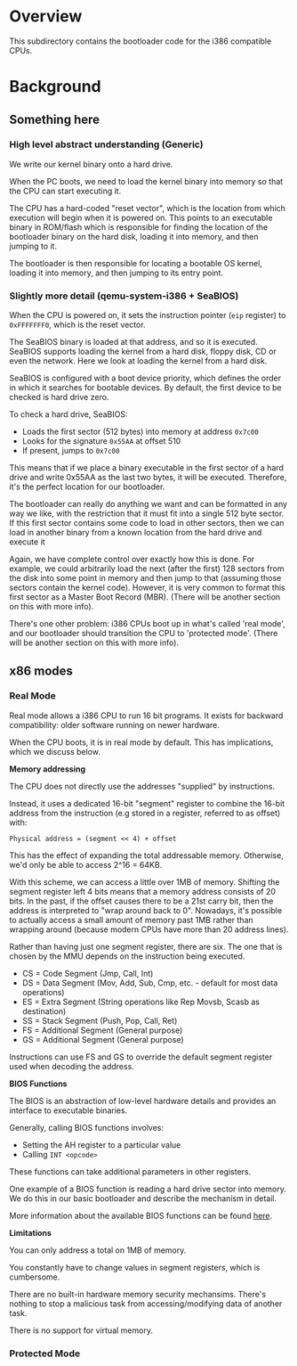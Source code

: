 # Overview

This subdirectory contains the bootloader code for the i386 compatible CPUs.

# Background

## Something here

### High level abstract understanding (Generic)

We write our kernel binary onto a hard drive.

When the PC boots, we need to load the kernel binary into memory so that the CPU
can start executing it.

The CPU has a hard-coded "reset vector", which is the location from which
execution will begin when it is powered on. This points to an executable binary
in ROM/flash which is responsible for finding the location of the bootloader
binary on the hard disk, loading it into memory, and then jumping to it.

The bootloader is then responsible for locating a bootable OS kernel, loading it
into memory, and then jumping to its entry point.

### Slightly more detail (qemu-system-i386 + SeaBIOS)

When the CPU is powered on, it sets the instruction pointer (`eip` register) to
`0xFFFFFFF0`, which is the reset vector.

The SeaBIOS binary is loaded at that address, and so it is executed. SeaBIOS
supports loading the kernel from a hard disk, floppy disk, CD or even the
network. Here we look at loading the kernel from a hard disk.

SeaBIOS is configured with a boot device priority, which defines the order in
which it searches for bootable devices. By default, the first device to be
checked is hard drive zero.

To check a hard drive, SeaBIOS: 

- Loads the first sector (512 bytes) into memory at address `0x7c00`
- Looks for the signature `0x55AA` at offset 510
- If present, jumps to `0x7c00`

This means that if we place a binary executable in the first sector of a hard
drive and write 0x55AA as the last two bytes, it will be executed. Therefore,
it's the perfect location for our bootloader.

The bootloader can really do anything we want and can be formatted in any way we
like, with the restriction that it must fit into a single 512 byte sector. If
this first sector contains some code to load in other sectors, then we can load
in another binary from a known location from the hard drive and execute it

Again, we have complete control over exactly how this is done. For example, we
could arbitrarily load the next (after the first) 128 sectors from the disk into
some point in memory and then jump to that (assuming those sectors contain the
kernel code). However, it is very common to format this first sector as a Master
Boot Record (MBR). (There will be another section on this with more info).

There's one other problem: i386 CPUs boot up in what's called 'real mode', and
our bootloader should transition the CPU to 'protected mode'. (There will be
another section on this with more info).

## x86 modes


### Real Mode

Real mode allows a i386 CPU to run 16 bit programs. It exists for backward
compatibility: older software running on newer hardware.

When the CPU boots, it is in real mode by default. This has implications, which
we discuss below.

**Memory addressing**

The CPU does not directly use the addresses "supplied" by instructions.

Instead, it uses a dedicated 16-bit "segment" register to combine the 16-bit address
from the instruction (e.g stored in a register, referred to as offset) with:

```
Physical address = (segment << 4) + offset
```

This has the effect of expanding the total addressable memory. Otherwise, we'd
only be able to access 2^16 = 64KB.

With this scheme, we can access a little over 1MB of memory. Shifting the
segment register left 4 bits means that a memory address consists of 20 bits. In
the past, if the offset causes there to be a 21st carry bit, then the address is
interpreted to "wrap around back to 0". Nowadays, it's possible to actually
access a small amount of memory past 1MB rather than wrapping around (because
modern CPUs have more than 20 address lines).

Rather than having just one segment register, there are six. The one that is
chosen by the MMU depends on the instruction being executed.

- CS = Code Segment (Jmp, Call, Int)
- DS = Data Segment (Mov, Add, Sub, Cmp, etc. - default for most data operations)
- ES = Extra Segment (String operations like Rep Movsb, Scasb as destination)
- SS = Stack Segment (Push, Pop, Call, Ret)
- FS = Additional Segment (General purpose)
- GS = Additional Segment (General purpose)

Instructions can use FS and GS to override the default segment register used
when decoding the address.
 
**BIOS Functions**

The BIOS is an abstraction of low-level hardware details and provides an
interface to executable binaries.

Generally, calling BIOS functions involves:

- Setting the AH register to a particular value
- Calling `INT <opcode>`

These functions can take additional parameters in other registers.

One example of a BIOS function is reading a hard drive sector into memory. We do
this in our basic bootloader and describe the mechanism in detail.

More information about the available BIOS functions can be found [here](https://wiki.osdev.org/BIOS#BIOS_functions).

**Limitations**

You can only address a total on 1MB of memory.

You constantly have to change values in segment registers, which is cumbersome.

There are no built-in hardware memory security mechansims. There's nothing to
stop a malicious task from accessing/modifying data of another task.

There is no support for virtual memory.

### Protected Mode